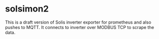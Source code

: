 # solsimon2
This is a draft version of Solis inverter exporter for prometheus and also pushes to MQTT. It connects to inverter over MODBUS TCP to scrape the data.
